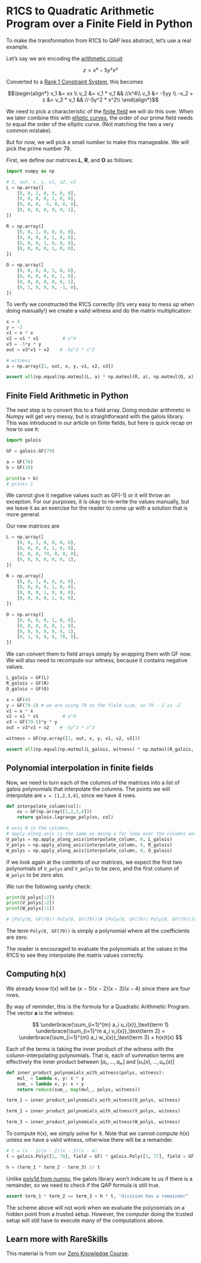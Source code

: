 # R1CS to Quadratic Arithmetic Program over a Finite Field in Python

To make the transformation from R1CS to QAP less abstract, let’s use a real example.

Let’s say we are encoding the [arithmetic circuit](https://www.rareskills.io/post/arithmetic-circuit)

$$z = x⁴ - 5y²x²$$

Converted to a [Rank 1 Constraint System](https://www.rareskills.io/post/rank-1-constraint-system), this becomes

$$\begin{align*}
v_1 &= xx \\
v_2 &= v_1 * v_1 && //x^4\\
v_3 &= -5yy \\
-v_2 + z &= v_3 * v_1 && //-5y^2 * x^2\\
\end{align*}$$

We need to pick a characteristic of the [finite field](https://www.rareskills.io/post/finite-fields) we will do this over. When we later combine this with [elliptic curves](https://www.rareskills.io/post/elliptic-curves-finite-fields), the order of our prime field needs to equal the order of the elliptic curve. (Not matching the two a very common mistake).

But for now, we will pick a small number to make this manageable. We will pick the prime number 79.

First, we define our matrices $\mathbf{L}$, $\mathbf{R}$, and $\mathbf{O}$ as follows:

```python
import numpy as np

# 1, out, x, y, v1, v2, v3
L = np.array([
    [0, 0, 1, 0, 0, 0, 0],
    [0, 0, 0, 0, 1, 0, 0],
    [0, 0, 0, -5, 0, 0, 0],
    [0, 0, 0, 0, 0, 0, 1],
])

R = np.array([
    [0, 0, 1, 0, 0, 0, 0],
    [0, 0, 0, 0, 1, 0, 0],
    [0, 0, 0, 1, 0, 0, 0],
    [0, 0, 0, 0, 1, 0, 0],
])

O = np.array([
    [0, 0, 0, 0, 1, 0, 0],
    [0, 0, 0, 0, 0, 1, 0],
    [0, 0, 0, 0, 0, 0, 1],
    [0, 1, 0, 0, 0, -1, 0],
])
```

To verify we constructed the R1CS correctly (it’s very easy to mess up when doing manually!) we create a valid witness and do the matrix multiplication:

```python
x = 4
y = -2
v1 = x * x
v2 = v1 * v1         # x^4
v3 = -5*y * y
out = v3*v1 + v2    # -5y^2 * x^2

# witness
a = np.array([1, out, x, y, v1, v2, v3])

assert all(np.equal(np.matmul(L, a) * np.matmul(R, a), np.matmul(O, a))), "not equal"
```
## Finite Field Arithmetic in Python
The next step is to convert this to a field array. Doing modular arithmetic in Numpy will get very messy, but is straightforward with the galois library. This was introduced in our article on finite fields, but here is quick recap on how to use it:

```python
import galois

GF = galois.GF(79)

a = GF(70)
b = GF(10)

print(a + b)
# prints 1
```

We cannot give it negative values such as GF(-1) or it will throw an exception. For our purposes, it is okay to re-write the values manually, but we leave it as an exercise for the reader to come up with a solution that is more general.

Our new matrices are
```python
L = np.array([
    [0, 0, 1, 0, 0, 0, 0],
    [0, 0, 0, 0, 1, 0, 0],
    [0, 0, 0, 74, 0, 0, 0],
    [0, 0, 0, 0, 0, 0, 1],
])

R = np.array([
    [0, 0, 1, 0, 0, 0, 0],
    [0, 0, 0, 0, 1, 0, 0],
    [0, 0, 0, 1, 0, 0, 0],
    [0, 0, 0, 0, 1, 0, 0],
])

O = np.array([
    [0, 0, 0, 0, 1, 0, 0],
    [0, 0, 0, 0, 0, 1, 0],
    [0, 0, 0, 0, 0, 0, 1],
    [0, 1, 0, 0, 0, 78, 0],
])
```

We can convert them to field arrays simply by wrapping them with GF now. We will also need to recompute our witness, because it contains negative values.

```python
L_galois = GF(L)
R_galois = GF(R)
O_galois = GF(O)

x = GF(4)
y = GF(79-2) # we are using 79 as the field size, so 79 - 2 is -2
v1 = x * x
v2 = v1 * v1         # x^4
v3 = GF(79-5)*y * y
out = v3*v1 + v2    # -5y^2 * x^2

witness = GF(np.array([1, out, x, y, v1, v2, v3]))

assert all(np.equal(np.matmul(L_galois, witness) * np.matmul(R_galois, witness), np.matmul(O_galois, witness))), "not equal"
```

## Polynomial interpolation in finite fields
Now, we need to turn each of the columns of the matrices into a list of galois polynomials that interpolate the columns. The points we will interpolate are `x = [1,2,3,4]`, since we have 4 rows.

```python
def interpolate_column(col):
    xs = GF(np.array([1,2,3,4]))
    return galois.lagrange_poly(xs, col)

# axis 0 is the columns.
# apply_along_axis is the same as doing a for loop over the columns and collecting the results in an array
U_polys = np.apply_along_axis(interpolate_column, 0, L_galois)
V_polys = np.apply_along_axis(interpolate_column, 0, R_galois)
W_polys = np.apply_along_axis(interpolate_column, 0, O_galois)
```

If we look again at the contents of our matrices, we expect the first two polynomials of `U_polys` and `V_polys` to be zero, and the first column of `W_polys` to be zero also.

We run the following sanity check:

```python
print(U_polys[:2])
print(V_polys[:2])
print(W_polys[:1])

# [Poly(0, GF(79)) Poly(0, GF(79))]# [Poly(0, GF(79)) Poly(0, GF(79))]# [Poly(0, GF(79))]
```

The term `Poly(0, GF(79))` is simply a polynomial where all the coefficients are zero.

The reader is encouraged to evaluate the polynomials at the values in the R1CS to see they interpolate the matrix values correctly.

## Computing h(x)
We already know $t(x)$ will be $(x - 1)(x - 2)(x - 3)(x - 4)$ since there are four rows.

By way of reminder, this is the formula for a Quadratic Arithmetic Program. The vector $\mathbf{a}$ is the witness:

$$
\underbrace{\sum_{i=1}^{m} a_i u_i(x)}_\text{term 1} \underbrace{\sum_{i=1}^m a_i v_i(x)}_\text{term 2} = \underbrace{\sum_{i=1}^{m} a_i w_i(x)}_\text{term 3} + h(x)t(x)
$$

Each of the terms is taking the inner product of the witness with the column-interpolating polynomials. That is, each of summation terms are effectively the inner product between $[a₁, …, aₘ]$ and $[u₁(x), ..., uₘ(x)]$

```python
def inner_product_polynomials_with_witness(polys, witness):
    mul_ = lambda x, y: x * y
    sum_ = lambda x, y: x + y
    return reduce(sum_, map(mul_, polys, witness))

term_1 = inner_product_polynomials_with_witness(U_polys, witness)

term_2 = inner_product_polynomials_with_witness(V_polys, witness)

term_3 = inner_product_polynomials_with_witness(W_polys, witness)
```

To compute $h(x)$, we simply solve for it. Note that we cannot compute $h(x)$ unless we have a valid witness, otherwise there will be a remainder.

```python
# t = (x - 1)(x - 2)(x - 3)(x - 4)
t = galois.Poly([1, 78], field = GF) * galois.Poly([1, 77], field = GF) * galois.Poly([1, 76], field = GF) * galois.Poly([1, 75], field = GF)

h = (term_1 * term_2 - term_3) // t
```

Unlike [poly1d from numpy](https://numpy.org/doc/stable/reference/generated/numpy.poly1d.html), the galois library won’t indicate to us if there is a remainder, so we need to check if the QAP formula is still true.

```python
assert term_1 * term_2 == term_3 + h * t, "division has a remainder"
```

The scheme above will not work when we evaluate the polynomials on a hidden point from a trusted setup. However, the computer doing the trusted setup will still have to execute many of the computations above.

## Learn more with RareSkills
This material is from our [Zero Knowledge Course](https://www.rareskills.io/zk-bootcamp).